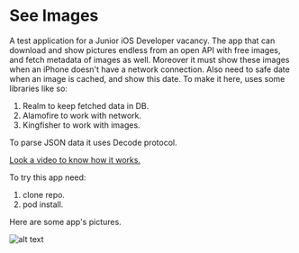 # See Images 

A test application for a Junior iOS Developer vacancy. The app that can download and show pictures endless from an open API with free images, and fetch metadata of images as well.
Moreover it must show these images when an iPhone doesn't have a network connection. Also need to safe date when an image is cached, and show this date.
To make it here, uses some libraries like so:
1) Realm to keep fetched data in DB.
2) Alamofire to work with network.
3) Kingfisher to work with images.

To parse JSON data it uses Decode protocol.

[Look a video to know how it works.](https://youtu.be/21yktpRoakY)

To try this app need:
1) clone repo.
2) pod install.

Here are some app's pictures.

![alt text](https://sun9-22.userapi.com/c851420/v851420106/1a286d/snSScuR_Gio.jpg "Images")




